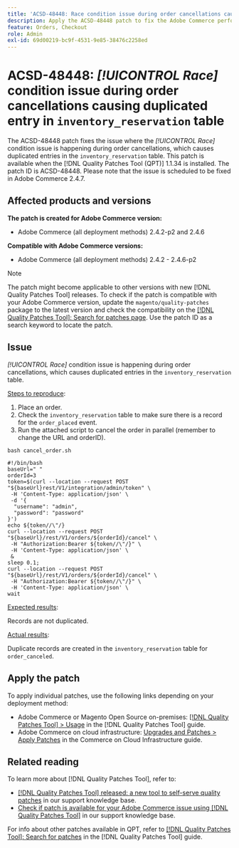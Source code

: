 ```yaml
---
title: 'ACSD-48448: Race condition issue during order cancellations causing duplicated entry in inventory_reservation table'
description: Apply the ACSD-48448 patch to fix the Adobe Commerce performance issue where the Race condition issue is happening during the order cancellations, which causes duplicated entries in the inventory_reservation table.
feature: Orders, Checkout
role: Admin
exl-id: 69d00219-bc9f-4531-9e85-38476c2258ed
---
```

# ACSD-48448: *[!UICONTROL Race]* condition issue during order cancellations causing duplicated entry in `inventory_reservation` table

The ACSD-48448 patch fixes the issue where the *[!UICONTROL Race]* condition issue is happening during order cancellations, which causes duplicated entries in the `inventory_reservation` table. This patch is available when the [!DNL Quality Patches Tool (QPT)] 1.1.34 is installed. The patch ID is ACSD-48448. Please note that the issue is scheduled to be fixed in Adobe Commerce 2.4.7.

## Affected products and versions

**The patch is created for Adobe Commerce version:**

* Adobe Commerce (all deployment methods) 2.4.2-p2 and 2.4.6

**Compatible with Adobe Commerce versions:**

* Adobe Commerce (all deployment methods) 2.4.2 - 2.4.6-p2

>[!NOTE]
>
>The patch might become applicable to other versions with new [!DNL Quality Patches Tool] releases. To check if the patch is compatible with your Adobe Commerce version, update the `magento/quality-patches` package to the latest version and check the compatibility on the [[!DNL Quality Patches Tool]: Search for patches page](https://experienceleague.adobe.com/tools/commerce-quality-patches/index.html). Use the patch ID as a search keyword to locate the patch.

## Issue

*[!UICONTROL Race]* condition issue is happening during order cancellations, which causes duplicated entries in the `inventory_reservation` table.

<u>Steps to reproduce</u>:

1. Place an order.
1. Check the `inventory_reservation` table to make sure there is a record for the `order_placed` event.
1. Run the attached script to cancel the order in parallel (remember to change the URL and orderID).

`bash cancel_order.sh`

```
#!/bin/bash
baseUrl=" "
orderId=3
token=$(curl --location --request POST "${baseUrl}rest/V1/integration/admin/token" \
 -H 'Content-Type: application/json' \
 -d '{
  "username": "admin",
  "password": "password"
}')
echo ${token//\"/}
curl --location --request POST "${baseUrl}/rest/V1/orders/${orderId}/cancel" \
 -H "Authorization:Bearer ${token//\"/}" \
 -H 'Content-Type: application/json' \
 &
sleep 0.1;
curl --location --request POST "${baseUrl}/rest/V1/orders/${orderId}/cancel" \
 -H "Authorization:Bearer ${token//\"/}" \
 -H 'Content-Type: application/json' \
wait
```

<u>Expected results</u>:

Records are not duplicated.

<u>Actual results</u>:

Duplicate records are created in the `inventory_reservation` table for `order_canceled`.

## Apply the patch

To apply individual patches, use the following links depending on your deployment method:

* Adobe Commerce or Magento Open Source on-premises: [[!DNL Quality Patches Tool] > Usage](https://experienceleague.adobe.com/docs/commerce-operations/tools/quality-patches-tool/usage.html) in the [!DNL Quality Patches Tool] guide.
* Adobe Commerce on cloud infrastructure: [Upgrades and Patches > Apply Patches](https://experienceleague.adobe.com/docs/commerce-cloud-service/user-guide/develop/upgrade/apply-patches.html) in the Commerce on Cloud Infrastructure guide.

## Related reading

To learn more about [!DNL Quality Patches Tool], refer to:

* [[!DNL Quality Patches Tool] released: a new tool to self-serve quality patches](/help/announcements/adobe-commerce-announcements/magento-quality-patches-released-new-tool-to-self-serve-quality-patches.md) in our support knowledge base.
* [Check if patch is available for your Adobe Commerce issue using [!DNL Quality Patches Tool]](/help/support-tools/patches-available-in-qpt-tool/check-patch-for-magento-issue-with-magento-quality-patches.md) in our support knowledge base.

For info about other patches available in QPT, refer to [[!DNL Quality Patches Tool]: Search for patches](https://experienceleague.adobe.com/tools/commerce-quality-patches/index.html) in the [!DNL Quality Patches Tool] guide.
